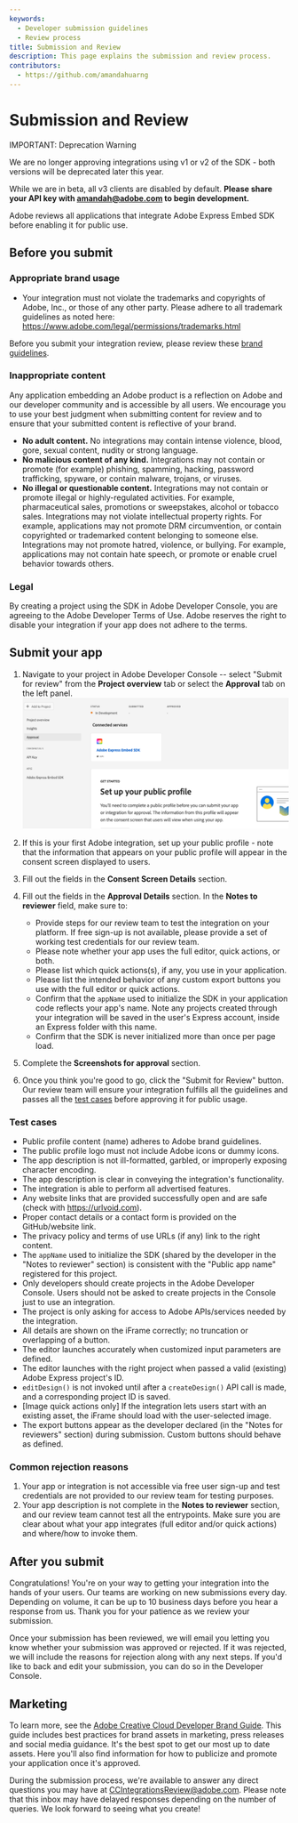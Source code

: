 ```yaml
---
keywords:
  - Developer submission guidelines
  - Review process
title: Submission and Review
description: This page explains the submission and review process.
contributors:
  - https://github.com/amandahuarng
---
```


# Submission and Review

<InlineAlert variant="error" slots="header, text1, text2" />

IMPORTANT: Deprecation Warning

We are no longer approving integrations using v1 or v2 of the SDK - both versions will be deprecated later this year.

While we are in beta, all v3 clients are disabled by default. **Please share your API key with amandah@adobe.com to begin development.**

Adobe reviews all applications that integrate Adobe Express Embed SDK before enabling it for public use.

## Before you submit

### Appropriate brand usage

* Your integration must not violate the trademarks and copyrights of Adobe, Inc., or those of any other party. Please adhere to all trademark guidelines as noted here: <https://www.adobe.com/legal/permissions/trademarks.html>

Before you submit your integration review, please review these [brand guidelines](../../assets/Adobe_Express_Partner_Program_brand_guide.pdf).

### Inappropriate content

Any application embedding an Adobe product is a reflection on Adobe and our developer community and is accessible by all users. We encourage you to use your best judgment when submitting content for review and to ensure that your submitted content is reflective of your brand.

* __No adult content.__
No integrations may contain intense violence, blood, gore, sexual content, nudity or strong language.
* __No malicious content of any kind.__
Integrations may not contain or promote (for example) phishing, spamming, hacking, password trafficking, spyware, or contain malware, trojans, or viruses.
* __No illegal or questionable content.__
Integrations may not contain or promote illegal or highly-regulated activities. For example, pharmaceutical sales, promotions or sweepstakes, alcohol or tobacco sales. Integrations may not violate intellectual property rights. For example, applications may not promote DRM circumvention, or contain copyrighted or trademarked content belonging to someone else. Integrations may not promote hatred, violence, or bullying. For example, applications may not contain hate speech, or promote or enable cruel behavior towards others.

### Legal

By creating a project using the SDK in Adobe Developer Console, you are agreeing to the Adobe Developer Terms of Use. Adobe reserves the right to disable your integration if your app does not adhere to the terms.

## Submit your app

1. Navigate to your project in Adobe Developer Console -- select "Submit for review" from the __Project overview__ tab or select the __Approval__ tab on the left panel. 
   ![Submit for review in Console UI](submission.png)
2. If this is your first Adobe integration, set up your public profile - note that the information that appears on your public profile will appear in the consent screen displayed to users.

3. Fill out the fields in the __Consent Screen Details__ section.

4. Fill out the fields in the __Approval Details__ section. In the __Notes to reviewer__ field, make sure to:
   * Provide steps for our review team to test the integration on your platform. If free sign-up is not available, please provide a set of working test credentials for our review team.
   * Please note whether your app uses the full editor, quick actions, or both.
   * Please list which quick actions(s), if any, you use in your application.
   * Please list the intended behavior of any custom export buttons you use with the full editor or quick actions.
   * Confirm that the `appName` used to initialize the SDK in your application code reflects your app's name. Note any projects created through your integration will be saved in the user's Express account, inside an Express folder with this name.
   * Confirm that the SDK is never initialized more than once per page load.

5. Complete the __Screenshots for approval__ section.
6. Once you think you're good to go, click the "Submit for Review" button. Our review team will ensure your integration fulfills all the guidelines and passes all the [test cases](#test-cases) before approving it for public usage.

### Test cases

* Public profile content (name) adheres to Adobe brand guidelines.
* The public profile logo must not include Adobe icons or dummy icons.
* The app description is not ill-formatted, garbled, or improperly exposing character encoding.
* The app description is clear in conveying the integration's functionality.
* The integration is able to perform all advertised features.
* Any website links that are provided successfully open and are safe (check with <https://urlvoid.com>).
* Proper contact details or a contact form is provided on the GitHub/website link.
* The privacy policy and terms of use URLs (if any) link to the right content.
* The `appName` used to initialize the SDK (shared by the developer in the "Notes to reviewer" section) is consistent with the "Public app name" registered for this project.
* Only developers should create projects in the Adobe Developer Console. Users should not be asked to create projects in the Console just to use an integration.
* The project is only asking for access to Adobe APIs/services needed by the integration.
* All details are shown on the iFrame correctly; no truncation or overlapping of a button.
* The editor launches accurately when customized input parameters are defined.
* The editor launches with the right project when passed a valid (existing) Adobe Express project's ID.
* `editDesign()` is not invoked until after a `createDesign()` API call is made, and a corresponding project ID is saved.
* [Image quick actions only] If the integration lets users start with an existing asset, the iFrame should load with the user-selected image.
* The export buttons appear as the developer declared (in the "Notes for reviewers" section) during submission. Custom buttons should behave as defined.

### Common rejection reasons

1. Your app or integration is not accessible via free user sign-up and test credentials are not provided to our review team for testing purposes.
2. Your app description is not complete in the __Notes to reviewer__ section, and our review team cannot test all the entrypoints. Make sure you are clear about what your app integrates (full editor and/or quick actions) and where/how to invoke them.

## After you submit

Congratulations! You're on your way to getting your integration into the hands of your users. Our teams are working on new submissions every day. Depending on volume, it can be up to 10 business days before you hear a response from us. Thank you for your patience as we review your submission.

Once your submission has been reviewed, we will email you letting you know whether your submission was approved or rejected. If it was rejected, we will include the reasons for rejection along with any next steps. If you'd like to back and edit your submission, you can do so in the Developer Console.

## Marketing

To learn more, see the [Adobe Creative Cloud Developer Brand Guide](https://partners.adobe.com/content/dam/tep_assets/public/public_1/documents/Adobe-Creative-Cloud-Developer-Brand-Guide.pdf). This guide includes best practices for brand assets in marketing, press releases and social media guidance. It's the best spot to get our most up to date assets. Here you'll also find information for how to publicize and promote your application once it's approved.

During the submission process, we're available to answer any direct questions you may have at CCIntegrationsReview@adobe.com. Please note that this inbox may have delayed responses depending on the number of queries. We look forward to seeing what you create!
